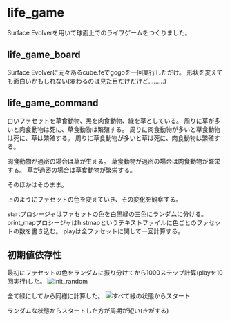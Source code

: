 # life_game

Surface Evolverを用いて球面上でのライフゲームをつくりました。

## life_game_board

Surface Evolverに元々あるcube.feでgogoを一回実行しただけ。
形状を変えても面白いかもしれない(変わるのは見た目だけだけど………)

## life_game_command

白いファセットを草食動物、黒を肉食動物、緑を草としている。
周りに草が多いと肉食動物は死に、草食動物は繁殖する。
周りに肉食動物が多いと草食動物は死に、草は繁殖する。
周りに草食動物が多いと草は死に、肉食動物は繁殖する。

肉食動物が過密の場合は草が生える。
草食動物が過密の場合は肉食動物が繁栄する。
草が過密の場合は草食動物が繁栄する。

そのほかはそのまま。

上のようにファセットの色を変えていき、その変化を観察する。

startプロシージャはファセットの色を白黒緑の三色にランダムに分ける。
print_mapプロシージャはhistmapというテキストファイルに色ごとのファセットの数を書き込む。
playは全ファセットに関して一回計算する。

## 初期値依存性

最初にファセットの色をランダムに振り分けてから1000ステップ計算(playを10回実行)した。
![init_random](https://user-images.githubusercontent.com/34154049/53470290-801de080-3aa4-11e9-96e0-20c6dc6cb0fe.png)


全て緑にしてから同様に計算した。
![すべて緑の状態からスタート](https://user-images.githubusercontent.com/34154049/53470226-51a00580-3aa4-11e9-9bd0-cfc75c901dbc.png)

ランダムな状態からスタートした方が周期が短い(きがする)
